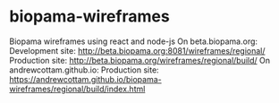 # biopama-wireframes
Biopama wireframes using react and node-js
On beta.biopama.org:
Development site: http://beta.biopama.org:8081/wireframes/regional/
Production site:  http://beta.biopama.org/wireframes/regional/build/
On andrewcottam.github.io:
Production site:  https://andrewcottam.github.io/biopama-wireframes/regional/build/index.html

